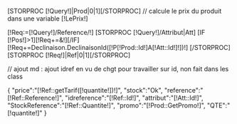 [STORPROC [!Query!]|Prod|0|1][/STORPROC]
// calcule le prix du produit dans une variable [!LePrix!]

[!Req:=[!Query!]/Reference/!]
[STORPROC [!Query!]/Attribut|Att]
	[IF [!Pos!]>1][!Req+=&!][/IF]
	[!Req+=Declinaison.DeclinaisonId([!P[!Prod::Id!]A[!Att::Id!]!])!]
[/STORPROC]
[STORPROC [!Req!]|Ref|0|1][/STORPROC]

// ajout md : ajout idref en vu de chgt pour travailler sur id, non fait dans les class


{
	"price":"[!Ref::getTarif([!quantite!])!]",
	"stock":"Ok",
	"reference":"[!Ref::Reference!]",
	"idreference":"[!Ref::Id!]",
	"attribut":"[!Att::Id!]",
	"StockReference":"[!Ref::Quantite!]",
	"promo":"[!Prod::GetPromo!]",
	"QTE":"[!quantite!]"
}